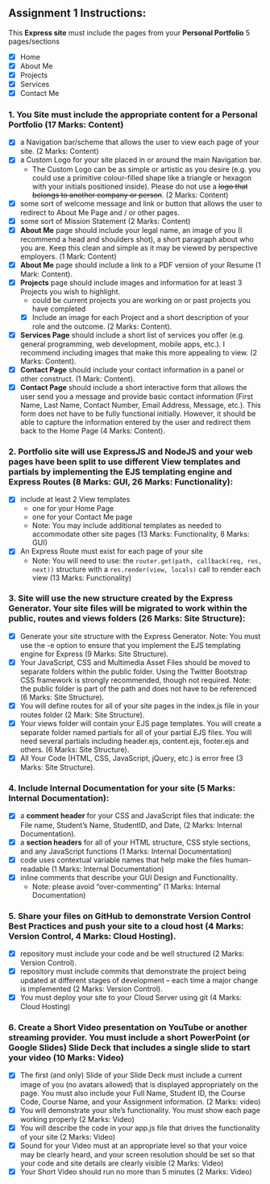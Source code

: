 ## Assignment 1 Instructions:

This **Express site** must include the pages from your **Personal Portfolio** 5 pages/sections

- [x] Home
- [x] About Me
- [x] Projects
- [x] Services
- [x] Contact Me

### 1. You Site must include the appropriate content for a Personal Portfolio (17 Marks: Content)

- [x] a Navigation bar/scheme that allows the user to view each page of your site. (2 Marks: Content)
- [x] a Custom Logo for your site placed in or around the main Navigation bar.
  - The Custom Logo can be as simple or artistic as you desire (e.g. you could use a primitive colour-filled shape like a triangle or hexagon with your initials positioned inside). Please do not use a ~~logo that belongs to another company or person~~. (2 Marks: Content)
- [x] some sort of welcome message and link or button that allows the user to redirect to About Me Page and / or other pages.
- [x] some sort of Mission Statement (2 Marks: Content)
- [x] **About Me** page should include your legal name, an image of you (I recommend a head and shoulders shot), a short paragraph about who you are. Keep this clean and simple as it may be viewed by perspective employers. (1 Mark: Content)
- [x] **About Me** page should include a link to a PDF version of your Resume (1 Mark: Content).
- [x] **Projects** page should include images and information for at least 3 Projects you wish to highlight.
  - could be current projects you are working on or past projects you have completed
  - [x] Include an image for each Project and a short description of your role and the outcome. (2 Marks: Content).
- [x] **Services Page** should include a short list of services you offer (e.g. general programming, web development, mobile apps, etc.). I recommend including images that make this more appealing to view. (2 Marks: Content).
- [x] **Contact Page** should include your contact information in a panel or other construct. (1 Mark: Content).
- [x] **Contact Page** should include a short interactive form that allows the user send you a message and provide basic contact information (First Name, Last Name, Contact Number, Email Address, Message, etc.). This form does not have to be fully functional initially. However, it should be able to capture the information entered by the user and redirect them back to the Home Page (4 Marks: Content).

### 2. Portfolio site will use ExpressJS and NodeJS and your web pages have been split to use different View templates and partials by implementing the EJS templating engine and Express Routes (8 Marks: GUI, 26 Marks: Functionality):

- [x] include at least 2 View templates
  - one for your Home Page
  - one for your Contact Me page
  - Note: You may include additional templates as needed to accommodate other site pages (13 Marks: Functionality, 8 Marks: GUI)
- [x] An Express Route must exist for each page of your site
  - Note: You will need to use: the `router.get(path, callback(req, res, next))` structure with a `res.render(view, locals)` call to render each view (13 Marks: Functionality)

### 3. Site will use the new structure created by the Express Generator. Your site files will be migrated to work within the public, routes and views folders (26 Marks: Site Structure):

- [x] Generate your site structure with the Express Generator. Note: You must use the -e option to ensure that you implement the EJS templating engine for Express (9 Marks: Site Structure).
- [x] Your JavaScript, CSS and Multimedia Asset Files should be moved to separate folders within the public folder. Using the Twitter Bootstrap CSS framework is strongly recommended, though not required. Note: the public folder is part of the path and does not have to be referenced (6 Marks: Site Structure).
- [x] You will define routes for all of your site pages in the index.js file in your routes folder (2 Mark: Site Structure).
- [x] Your views folder will contain your EJS page templates. You will create a separate folder named partials for all of your partial EJS files. You will need several partials including header.ejs, content.ejs, footer.ejs and others. (6 Marks: Site Structure).
- [x] All Your Code (HTML, CSS, JavaScript, jQuery, etc.) is error free (3 Marks: Site Structure).

### 4. Include Internal Documentation for your site (5 Marks: Internal Documentation):

- [x] a **comment header** for your CSS and JavaScript files that indicate: the File name, Student’s Name, StudentID, and Date, (2 Marks: Internal Documentation).
- [x] a **section headers** for all of your HTML structure, CSS style sections, and any JavaScript functions (1 Marks: Internal Documentation)
- [x] code uses contextual variable names that help make the files human-readable (1 Marks: Internal Documentation)
- [x] inline comments that describe your GUI Design and Functionality.
  - Note: please avoid “over-commenting” (1 Marks: Internal Documentation)

### 5. Share your files on GitHub to demonstrate Version Control Best Practices and push your site to a cloud host (4 Marks: Version Control, 4 Marks: Cloud Hosting).

- [x] repository must include your code and be well structured (2 Marks: Version Control).
- [x] repository must include commits that demonstrate the project being updated at different stages of development – each time a major change is implemented (2 Marks: Version Control).
- [x] You must deploy your site to your Cloud Server using git (4 Marks: Cloud Hosting)

### 6. Create a Short Video presentation on YouTube or another streaming provider. You must include a short PowerPoint (or Google Slides) Slide Deck that includes a single slide to start your video (10 Marks: Video)

- [x] The first (and only) Slide of your Slide Deck must include a current image of you (no avatars allowed) that is displayed appropriately on the page. You must also include your Full Name, Student ID, the Course Code, Course Name, and your Assignment information. (2 Marks: video)
- [x] You will demonstrate your site’s functionality. You must show each page working properly (2 Marks: Video)
- [x] You will describe the code in your app.js file that drives the functionality of your site (2 Marks: Video)
- [x] Sound for your Video must at an appropriate level so that your voice may be clearly heard, and your screen resolution should be set so that your code and site details are clearly visible (2 Marks: Video)
- [x] Your Short Video should run no more than 5 minutes (2 Marks: Video)
